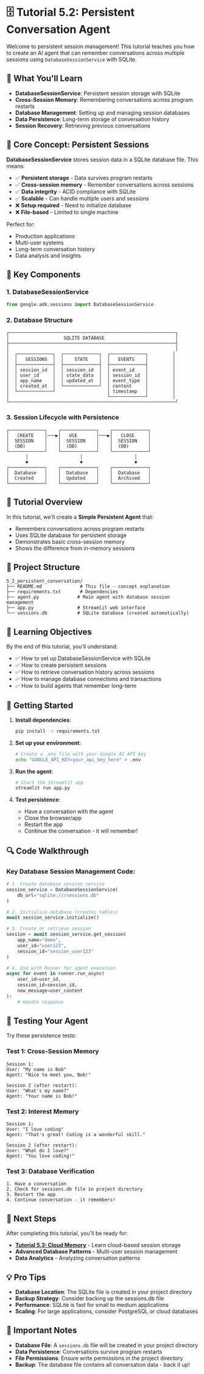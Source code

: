 # 🗄️ Tutorial 5.2: Persistent Conversation Agent

Welcome to persistent session management! This tutorial teaches you how to create an AI agent that can remember conversations across multiple sessions using `DatabaseSessionService` with SQLite.

## 🎯 What You'll Learn

- **DatabaseSessionService**: Persistent session storage with SQLite
- **Cross-Session Memory**: Remembering conversations across program restarts
- **Database Management**: Setting up and managing session databases
- **Data Persistence**: Long-term storage of conversation history
- **Session Recovery**: Retrieving previous conversations

## 🧠 Core Concept: Persistent Sessions

**DatabaseSessionService** stores session data in a SQLite database file. This means:
- ✅ **Persistent storage** - Data survives program restarts
- ✅ **Cross-session memory** - Remember conversations across sessions
- ✅ **Data integrity** - ACID compliance with SQLite
- ✅ **Scalable** - Can handle multiple users and sessions
- ❌ **Setup required** - Need to initialize database
- ❌ **File-based** - Limited to single machine

Perfect for:
- Production applications
- Multi-user systems
- Long-term conversation history
- Data analysis and insights

## 🔧 Key Components

### 1. **DatabaseSessionService**
```python
from google.adk.sessions import DatabaseSessionService
```

### 2. **Database Structure**
```
┌─────────────────────────────────────────────────────────────┐
│                    SQLITE DATABASE                          │
├─────────────────────────────────────────────────────────────┤
│                                                             │
│  ┌─────────────┐  ┌─────────────┐  ┌─────────────┐         │
│  │   SESSIONS  │  │    STATE    │  │   EVENTS    │         │
│  ├─────────────┤  ├─────────────┤  ├─────────────┤         │
│  │ session_id  │  │ session_id  │  │ event_id    │         │
│  │ user_id     │  │ state_data  │  │ session_id  │         │
│  │ app_name    │  │ updated_at  │  │ event_type  │         │
│  │ created_at  │  └─────────────┘  │ content     │         │
│  └─────────────┘                   │ timestamp   │         │
│                                    └─────────────┘         │
└─────────────────────────────────────────────────────────────┘
```

### 3. **Session Lifecycle with Persistence**
```
┌─────────────┐    ┌─────────────┐    ┌─────────────┐
│   CREATE    │───▶│   USE       │───▶│   CLOSE     │
│  SESSION    │    │  SESSION    │    │  SESSION    │
│  (DB)       │    │  (DB)       │    │  (DB)       │
└─────────────┘    └─────────────┘    └─────────────┘
       │                   │                   │
       ▼                   ▼                   ▼
┌─────────────┐    ┌─────────────┐    ┌─────────────┐
│  Database   │    │  Database   │    │  Database   │
│  Created    │    │  Updated    │    │  Archived   │
└─────────────┘    └─────────────┘    └─────────────┘
```

## 🚀 Tutorial Overview

In this tutorial, we'll create a **Simple Persistent Agent** that:
- Remembers conversations across program restarts
- Uses SQLite database for persistent storage
- Demonstrates basic cross-session memory
- Shows the difference from in-memory sessions

## 📁 Project Structure

```
5_2_persistent_conversation/
├── README.md              # This file - concept explanation
├── requirements.txt       # Dependencies
├── agent.py              # Main agent with database session management
├── app.py                # Streamlit web interface
└── sessions.db           # SQLite database (created automatically)
```

## 🎯 Learning Objectives

By the end of this tutorial, you'll understand:
- ✅ How to set up DatabaseSessionService with SQLite
- ✅ How to create persistent sessions
- ✅ How to retrieve conversation history across sessions
- ✅ How to manage database connections and transactions
- ✅ How to build agents that remember long-term

## 🚀 Getting Started

1. **Install dependencies**:
   ```bash
   pip install -r requirements.txt
   ```

2. **Set up your environment**:
   ```bash
   # Create a .env file with your Google AI API key
   echo "GOOGLE_API_KEY=your_api_key_here" > .env
   ```

3. **Run the agent**:
   ```bash
   # Start the Streamlit app
   streamlit run app.py
   ```

4. **Test persistence**:
   - Have a conversation with the agent
   - Close the browser/app
   - Restart the app
   - Continue the conversation - it will remember!

## 🔍 Code Walkthrough

### Key Database Session Management Code:

```python
# 1. Create database session service
session_service = DatabaseSessionService(
    db_url="sqlite:///sessions.db"
)

# 2. Initialize database (creates tables)
await session_service.initialize()

# 3. Create or retrieve session
session = await session_service.get_session(
    app_name="demo",
    user_id="user123",
    session_id="session_user123"
)

# 4. Use with Runner for agent execution
async for event in runner.run_async(
    user_id=user_id,
    session_id=session_id,
    new_message=user_content
):
    # Handle response
```

## 🎯 Testing Your Agent

Try these persistence tests:

### Test 1: Cross-Session Memory
```
Session 1:
User: "My name is Bob"
Agent: "Nice to meet you, Bob!"

Session 2 (after restart):
User: "What's my name?"
Agent: "Your name is Bob!"
```

### Test 2: Interest Memory
```
Session 1:
User: "I love coding"
Agent: "That's great! Coding is a wonderful skill."

Session 2 (after restart):
User: "What do I love?"
Agent: "You love coding!"
```

### Test 3: Database Verification
```
1. Have a conversation
2. Check for sessions.db file in project directory
3. Restart the app
4. Continue conversation - it remembers!
```

## 🔗 Next Steps

After completing this tutorial, you'll be ready for:
- **[Tutorial 5.3: Cloud Memory](../5_3_cloud_memory/README.md)** - Learn cloud-based session storage
- **Advanced Database Patterns** - Multi-user session management
- **Data Analytics** - Analyzing conversation patterns

## 💡 Pro Tips

- **Database Location**: The SQLite file is created in your project directory
- **Backup Strategy**: Consider backing up the sessions.db file
- **Performance**: SQLite is fast for small to medium applications
- **Scaling**: For large applications, consider PostgreSQL or cloud databases

## 🚨 Important Notes

- **Database File**: A `sessions.db` file will be created in your project directory
- **Data Persistence**: Conversations survive program restarts
- **File Permissions**: Ensure write permissions in the project directory
- **Backup**: The database file contains all conversation data - back it up! 